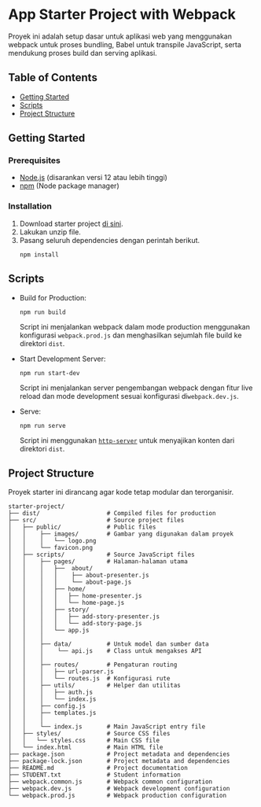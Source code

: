# App Starter Project with Webpack

Proyek ini adalah setup dasar untuk aplikasi web yang menggunakan webpack untuk proses bundling, Babel untuk transpile JavaScript, serta mendukung proses build dan serving aplikasi.

## Table of Contents

- [Getting Started](#getting-started)
- [Scripts](#scripts)
- [Project Structure](#project-structure)

## Getting Started

### Prerequisites

- [Node.js](https://nodejs.org/) (disarankan versi 12 atau lebih tinggi)
- [npm](https://www.npmjs.com/) (Node package manager)

### Installation

1. Download starter project [di sini](https://raw.githubusercontent.com/dicodingacademy/a219-web-intermediate-labs/099-shared-files/starter-project-with-webpack.zip).
2. Lakukan unzip file.
3. Pasang seluruh dependencies dengan perintah berikut.
   ```shell
   npm install
   ```

## Scripts

- Build for Production:
  ```shell
  npm run build
  ```
  Script ini menjalankan webpack dalam mode production menggunakan konfigurasi `webpack.prod.js` dan menghasilkan sejumlah file build ke direktori `dist`.

- Start Development Server:
  ```shell
  npm run start-dev
  ```
  Script ini menjalankan server pengembangan webpack dengan fitur live reload dan mode development sesuai konfigurasi di`webpack.dev.js`.

- Serve:
  ```shell
  npm run serve
  ```
  Script ini menggunakan [`http-server`](https://www.npmjs.com/package/http-server) untuk menyajikan konten dari direktori `dist`.

## Project Structure

Proyek starter ini dirancang agar kode tetap modular dan terorganisir.

```text
starter-project/
├── dist/                   # Compiled files for production
├── src/                    # Source project files
│   ├── public/             # Public files
│   │    ├── images/        # Gambar yang digunakan dalam proyek
│   │    │   └── logo.png 
│   │    └── favicon.png
│   ├── scripts/            # Source JavaScript files
│   │    ├── pages/         # Halaman-halaman utama
│   │    │   ├──  about/
│   │    │   │    ├── about-presenter.js
│   │    │   │    └── about-page.js
│   │    │   ├── home/
│   │    │   │   ├── home-presenter.js
│   │    │   │   └── home-page.js
│   │    │   ├── story/
│   │    │   │   ├── add-story-presenter.js
│   │    │   │   └── add-story-page.js
│   │    │   └── app.js
│   │    │    
│   │    ├── data/          # Untuk model dan sumber data
│   │    │    └── api.js    # Class untuk mengakses API
│   │    │
│   │    ├── routes/        # Pengaturan routing
│   │    │   ├── url-parser.js
│   │    │   └── routes.js  # Konfigurasi rute
│   │    ├── utils/         # Helper dan utilitas
│   │    │   ├── auth.js
│   │    │   └── index.js 
│   │    ├── config.js
│   │    ├── templates.js
│   │    │
│   │    └── index.js       # Main JavaScript entry file
│   ├── styles/             # Source CSS files
│   │   └── styles.css      # Main CSS file
│   └── index.html          # Main HTML file
├── package.json            # Project metadata and dependencies
├── package-lock.json       # Project metadata and dependencies
├── README.md               # Project documentation
├── STUDENT.txt             # Student information
├── webpack.common.js       # Webpack common configuration
├── webpack.dev.js          # Webpack development configuration
└── webpack.prod.js         # Webpack production configuration
```


